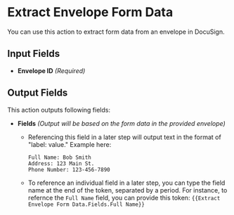 # Extract Envelope Form Data

You can use this action to extract form data from an envelope in DocuSign.

## Input Fields

- **Envelope ID** *(Required)*

## Output Fields

This action outputs following fields:

- **Fields** *(Output will be based on the form data in the provided envelope)*
  - Referencing this field in a later step will output text in the format of "label: value." Example here:

      ```
      Full Name: Bob Smith
      Address: 123 Main St.
      Phone Number: 123-456-7890
      ```

  - To reference an individual field in a later step, you can type the field name at the end of the token, separated by a period. For instance, to refernce the `Full Name` field, you can provide this token:
    `{{Extract Envelope Form Data.Fields.Full Name}}`
